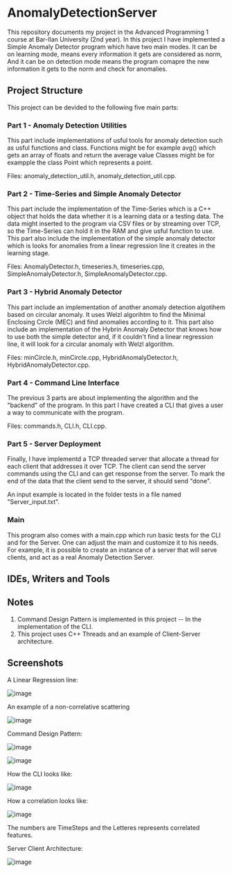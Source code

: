 # AnomalyDetectionServer

This repository documents my project in the Advanced Programming 1 course at Bar-Ilan University (2nd year).
In this project I have implemented a Simple Anomaly Detector program which have two main modes. It can be on learning mode, means every information it gets are considered as norm, And it can be on detection mode means the program comapre the new information it gets to the norm and check for anomalies.

## Project Structure

This project can be devided to the following five main parts:

### Part 1 - Anomaly Detection Utilities

This part include implementations of usful tools for anomaly detection such as usful functions and class.
Functions might be for example avg() which gets an array of floats and return the average value
Classes might be for exampple the class Point which represents a point.

Files: anomaly_detection_util.h, anomaly_detection_util.cpp.

### Part 2 - Time-Series and Simple Anomaly Detector

This part include the implementation of the Time-Series which is a C++ object that holds the data whether it is a learning data or a testing data. The data might inserted to the program via CSV files or by streaming over TCP, so the Time-Series can hold it in the RAM and give usful function to use.
This part also include the implementation of the simple anomaly detector which is looks for anomalies from a linear regression line it creates in the learning stage.

Files: AnomalyDetector.h, timeseries.h, timeseries.cpp, SimpleAnomalyDetector.h, SimpleAnomalyDetector.cpp.

### Part 3 - Hybrid Anomaly Detector

This part include an implementation of another anomaly detection algotihem based on circular anomaly. It uses Welzl algorihtm to find the Minimal Enclosing Circle (MEC) and find anomalies according to it.
This part also include an implementation of the Hybrin Anomaly Detector that knows how to use both the simple detector and, if it couldn't find a linear regression line, it will look for a circular anomaly with Welzl algorithm.

Files:  minCircle.h, minCircle.cpp, HybridAnomalyDetector.h, HybridAnomalyDetector.cpp.

### Part 4 - Command Line Interface

The previous 3 parts are about implementing the algorithm and the "backend" of the program.
In this part I have created a CLI that gives a user a way to communicate with the program.

Files: commands.h, CLI.h, CLI.cpp.

### Part 5 - Server Deployment

Finally, I have implementd a TCP threaded server that allocate a thread for each client that addresses it over TCP.
The client can send the server commands using the CLI and can get response from the server.
To mark the end of the data that the client send to the server, it should send "done".

An input example is located in the folder tests in a file named "Server_input.txt".

### Main

This program also comes with a main.cpp which run basic tests for the CLI and for the Server.
One can adjust the main and customize it to his needs. For example, it is possible to create an instance of a server that will serve clients, and act as a real Anomaly Detection Server.

## IDEs, Writers and Tools

## Notes

1. Command Design Pattern is implemented in this project -- In the implementation of the CLI.
2. This project uses C++ Threads and an example of Client-Server architecture.

## Screenshots

A Linear Regression line:

![image](https://user-images.githubusercontent.com/72878018/121783670-a7871180-cbb8-11eb-8139-a0c5c0cbc3a4.png)


An example of a non-correlative scattering

![image](https://user-images.githubusercontent.com/72878018/121783689-c38ab300-cbb8-11eb-90ae-57da2055987b.png)


Command Design Pattern:

![image](https://user-images.githubusercontent.com/72878018/121783737-00ef4080-cbb9-11eb-86fa-1727fa95790b.png)

![image](https://user-images.githubusercontent.com/72878018/121783764-2da35800-cbb9-11eb-82ce-c0190786ec8e.png)


How the CLI looks like:

![image](https://user-images.githubusercontent.com/72878018/121783776-414ebe80-cbb9-11eb-9865-65b7429107aa.png)


How a correlation looks like:

![image](https://user-images.githubusercontent.com/72878018/121783802-64796e00-cbb9-11eb-9ec4-a0d5b697d9a8.png)

The numbers are TimeSteps and the Letteres represents correlated features.


Server Client Architecture:

![image](https://user-images.githubusercontent.com/72878018/121783820-84109680-cbb9-11eb-92cf-248ae058cbdd.png)
